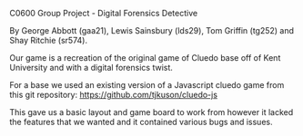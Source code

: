 C0600 Group Project - Digital Forensics Detective

By George Abbott (gaa21), Lewis Sainsbury (lds29), Tom Griffin (tg252) and Shay Ritchie (sr574).

Our game is a recreation of the original game of Cluedo base off of Kent University and with a digital forensics twist.

For a base we used an existing version of a Javascript cluedo game from this git repository:
https://github.com/tjkuson/cluedo-js


This gave us a basic layout and game board to work from however it lacked the features that we wanted and it contained various bugs and issues.